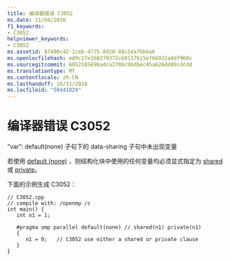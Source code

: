 ```yaml
---
title: 编译器错误 C3052
ms.date: 11/04/2016
f1_keywords:
- C3052
helpviewer_keywords:
- C3052
ms.assetid: 87480c42-1ceb-4775-8d20-88c54a7bb6a6
ms.openlocfilehash: ed9c27e1602f9372cb9137615ef66932a8df960c
ms.sourcegitcommit: 6052185696adca270bc9bdbec45a626dd89cdcdd
ms.translationtype: MT
ms.contentlocale: zh-CN
ms.lasthandoff: 10/31/2018
ms.locfileid: "50441829"
---
```

# <a name="compiler-error-c3052"></a>编译器错误 C3052

“var”: default(none) 子句下的 data-sharing 子句中未出现变量

若使用 [default (none)](../../parallel/openmp/reference/default-openmp.md) ，则结构化块中使用的任何变量均必须显式指定为 [shared](../../parallel/openmp/reference/shared-openmp.md) 或 [private](../../parallel/openmp/reference/private-openmp.md)。

下面的示例生成 C3052：

```
// C3052.cpp
// compile with: /openmp /c
int main() {
   int n1 = 1;

   #pragma omp parallel default(none) // shared(n1) private(n1)
   {
      n1 = 0;   // C3052 use either a shared or private clause
   }
}
```